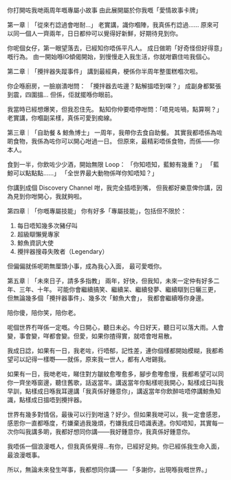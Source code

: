 你打開咗我哋兩周年嘅專屬小故事
由此展開屬於你我嘅「愛情故事卡牌」

第一章｜「從來冇諗過會咁耐…」
老實講，識你嗰陣，我真係冇諗過……
原來可以同一個人一齊兩年，日日都仲可以覺得好新鮮，好期待見到你。

你呢個女仔，第一眼望落去，已經知你唔係平凡人。
成日做啲「好奇怪但好得意」嘅行為。
由一開始喺IG傾偈開始，到慢慢走入我生活，你就咁霸住咗我個心。

第二章｜「攪拌器失蹤事件」
講到最經典，梗係你半周年整蛋糕嗰次啦。

你企喺廚房，一臉崩潰咁問：
「攪拌器去咗邊？點解搵唔到㗎？」
成副身都緊張到震，四圍搵… 但係，佢就擺喺你眼前。

我當時已經想爆笑，但我忍住先。
點知你仲要唔停咁問：「唔見咗喎，點算啊？」
老實講，你嗰副呆樣，真係可愛到痴線。

第三章｜「自助餐 & 鯨魚博士」
一周年，我帶你去食自助餐。
其實我都唔係為咗啲食物，我係為咗你可以開心咁過一日。
但原來，最精彩唔係食物，而係——你本人。

食到一半，你飲咗少少酒，開始無限 Loop：
「你知唔知，藍鯨有幾重？」
「藍鯨可以點點點……」
「全世界最大動物係咩你知唔知？」

你講到成個 Discovery Channel 咁，我完全插唔到嘴，
但我都好樂意俾你講，因為見到你咁開心，我就夠啦。

第四章｜「你嘅專屬技能」
你有好多「專屬技能」，包括但不限於：
1. 每日唔知幾多次豬仔叫
2. 超級瞓懶覺專家
3. 鯨魚資訊大使
4. 攪拌器搜尋失敗者（Legendary）

但偏偏就係呢啲無厘頭小事，成為我心入面，
最可愛嘅你。

第五章｜「未來日子，請多多指教」
兩年，好快，但我知，未來一定仲有好多二年、三年、十年。
可能你會繼續搞笑、繼續呆、繼續發夢、繼續瞓到日曬三更，
但無論幾多個「攪拌器事件」、幾多次「鯨魚大會」，
我都會繼續喺你身邊。

陪你傻，陪你笑，陪你老。

呢個世界冇咩係一定嘅。今日開心，聽日未必。今日好天，聽日可以落大雨。人會變，事會變，咩都會變。但愛，如果你揸得實，就唔會咁易散。

我成日諗，如果有一日，我老咗，行唔郁，記性差，連你個樣都開始模糊，我都希望可以記得一樣嘢——就係，原來我一世人，都有人咁錫我。

如果有一日，我哋老咗，睇住對方皺紋愈嚟愈多，腳步愈嚟愈慢，我都希望可以同你一齊坐喺窗邊，聽住舊歌，話返當年。講返當年你點樣呃我開心，點樣成日叫我早訓，點樣成日喺我耳邊講「我真係好鍾意你」，講返當年你飲醉咗唔停講鯨魚知識，點樣成日搵唔到攪拌器。

世界有幾多對情侶，最後可以行到咁遠？好少。但如果我哋可以，我一定會感恩，感恩你一直都喺度，冇嫌棄過我幾煩，冇嫌我成日唔識表達。你知唔知，其實每一次你叫我講多啲，我都好想同你講——我好鍾意你，我真係好鍾意你。

我唔係一個浪漫嘅人，但我真係覺得...有你，已經好足夠。你已經係我生命入面，最浪漫嘅事。

所以，無論未來發生咩事，我都想同你講——
「多謝你，出現喺我嘅世界。」

